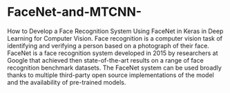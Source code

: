 # FaceNet-and-MTCNN-
How to Develop a Face Recognition System Using FaceNet in Keras in Deep Learning for Computer Vision. Face recognition is a computer vision task of identifying and verifying a person based on a photograph of their face.  FaceNet is a face recognition system developed in 2015 by researchers at Google that achieved then state-of-the-art results on a range of face recognition benchmark datasets. The FaceNet system can be used broadly thanks to multiple third-party open source implementations of the model and the availability of pre-trained models.  
